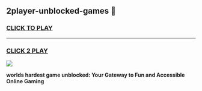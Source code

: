 
## 2player-unblocked-games 👋
<h3>
<a href="https://premium.freeplayer.one?title=2player-unblocked-games&ref=14F">CLICK TO PLAY</a></h3>
<hr>

<h3>
<a href="https://premium.freeplayer.one?title=2player-unblocked-games&ref=14F">CLICK 2 PLAY</a>
  
</h3>

<a href="https://premium.freeplayer.one?title=2player-unblocked-games&ref=12F/"><img src="https://clearcache.store/games.png"></a>


**worlds hardest game unblocked: Your Gateway to Fun and Accessible Online Gaming**
